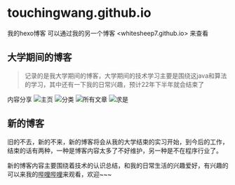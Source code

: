 # touchingwang.github.io
我的hexo博客 可以通过我的另一个博客 <whitesheep7.github.io> 来查看
## 大学期间的博客
> 记录的是我大学期间的博客，大学期间的技术学习主要是围绕这java和算法的学习，其中还有一下我的日常兴趣，预计22年下半年就会结束了

内容分享
![主页](https://user-images.githubusercontent.com/75372171/163905983-a2a6d9fc-8aa8-4d9d-a987-2c04bb279c3e.png)
![分类](https://user-images.githubusercontent.com/75372171/163905987-90c33c33-e5a2-4cd9-a1db-cabcb57a0a01.png)
![所有文章](https://user-images.githubusercontent.com/75372171/163905991-609ae363-94b6-4c4d-801d-1e54bab4e89a.png)
![求是](https://user-images.githubusercontent.com/75372171/163905994-55ce1d04-a3a0-46fa-827a-f79ca8726268.png)

## 新的博客
旧的不去，新的不来，新的博客将会从我的大学结束的实习开始，到今后的工作，结束的话有两种，一种是博客内容太多了不好维护，另一种是不在程序行业了。

新的博客内容主要围绕着技术的认识总结，和我的日常生活的兴趣爱好，有兴趣的可以来我的[哔哩哔哩](https://space.bilibili.com/351501745)来观看，欢迎~~~
